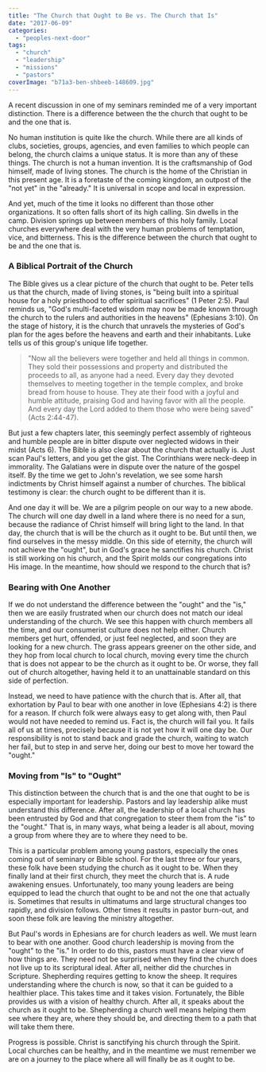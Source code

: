 ```yaml
---
title: "The Church that Ought to Be vs. The Church that Is"
date: "2017-06-09"
categories: 
  - "peoples-next-door"
tags: 
  - "church"
  - "leadership"
  - "missions"
  - "pastors"
coverImage: "b71a3-ben-shbeeb-148609.jpg"
---
```


A recent discussion in one of my seminars reminded me of a very important distinction. There is a difference between the the church that ought to be and the one that is.

No human institution is quite like the church. While there are all kinds of clubs, societies, groups, agencies, and even families to which people can belong, the church claims a unique status. It is more than any of these things. The church is not a human invention. It is the craftsmanship of God himself, made of living stones. The church is the home of the Christian in this present age. It is a foretaste of the coming kingdom, an outpost of the "not yet" in the "already." It is universal in scope and local in expression.

And yet, much of the time it looks no different than those other organizations. It so often falls short of its high calling. Sin dwells in the camp. Division springs up between members of this holy family. Local churches everywhere deal with the very human problems of temptation, vice, and bitterness. This is the difference between the church that ought to be and the one that is.

### A Biblical Portrait of the Church

The Bible gives us a clear picture of the church that ought to be. Peter tells us that the church, made of living stones, is "being built into a spiritual house for a holy priesthood to offer spiritual sacrifices" (1 Peter 2:5). Paul reminds us, "God's multi-faceted wisdom may now be made known through the church to the rulers and authorities in the heavens" (Ephesians 3:10). On the stage of history, it is the church that unravels the mysteries of God's plan for the ages before the heavens and earth and their inhabitants. Luke tells us of this group's unique life together.

> "Now all the believers were together and held all things in common. They sold their possessions and property and distributed the proceeds to all, as anyone had a need. Every day they devoted themselves to meeting together in the temple complex, and broke bread from house to house. They ate their food with a joyful and humble attitude, praising God and having favor with all the people. And every day the Lord added to them those who were being saved" (Acts 2:44-47).

But just a few chapters later, this seemingly perfect assembly of righteous and humble people are in bitter dispute over neglected widows in their midst (Acts 6). The Bible is also clear about the church that actually is. Just scan Paul's letters, and you get the gist. The Corinthians were neck-deep in immorality. The Galatians were in dispute over the nature of the gospel itself. By the time we get to John's revelation, we see some harsh indictments by Christ himself against a number of churches. The biblical testimony is clear: the church ought to be different than it is.

And one day it will be. We are a pilgrim people on our way to a new abode. The church will one day dwell in a land where there is no need for a sun, because the radiance of Christ himself will bring light to the land. In that day, the church that is will be the church as it ought to be. But until then, we find ourselves in the messy middle. On this side of eternity, the church will not achieve the "ought", but in God's grace he sanctifies his church. Christ is still working on his church, and the Spirit molds our congregations into His image. In the meantime, how should we respond to the church that is?

### Bearing with One Another

If we do not understand the difference between the "ought" and the "is," then we are easily frustrated when our church does not match our ideal understanding of the church. We see this happen with church members all the time, and our consumerist culture does not help either. Church members get hurt, offended, or just feel neglected, and soon they are looking for a new church. The grass appears greener on the other side, and they hop from local church to local church, moving every time the church that is does not appear to be the church as it ought to be. Or worse, they fall out of church altogether, having held it to an unattainable standard on this side of perfection.

Instead, we need to have patience with the church that is. After all, that exhortation by Paul to bear with one another in love (Ephesians 4:2) is there for a reason. If church folk were always easy to get along with, then Paul would not have needed to remind us. Fact is, the church will fail you. It fails all of us at times, precisely because it is not yet how it will one day be. Our responsibility is not to stand back and grade the church, waiting to watch her fail, but to step in and serve her, doing our best to move her toward the "ought."

### Moving from "Is" to "Ought"

This distinction between the church that is and the one that ought to be is especially important for leadership. Pastors and lay leadership alike must understand this difference. After all, the leadership of a local church has been entrusted by God and that congregation to steer them from the "is" to the "ought." That is, in many ways, what being a leader is all about, moving a group from where they are to where they need to be.

This is a particular problem among young pastors, especially the ones coming out of seminary or Bible school. For the last three or four years, these folk have been studying the church as it ought to be. When they finally land at their first church, they meet the church that is. A rude awakening ensues. Unfortunately, too many young leaders are being equipped to lead the church that ought to be and not the one that actually is. Sometimes that results in ultimatums and large structural changes too rapidly, and division follows. Other times it results in pastor burn-out, and soon these folk are leaving the ministry altogether.

But Paul's words in Ephesians are for church leaders as well. We must learn to bear with one another. Good church leadership is moving from the "ought" to the "is." In order to do this, pastors must have a clear view of how things are. They need not be surprised when they find the church does not live up to its scriptural ideal. After all, neither did the churches in Scripture. Shepherding requires getting to know the sheep. It requires understanding where the church is now, so that it can be guided to a healthier place. This takes time and it takes vision. Fortunately, the Bible provides us with a vision of healthy church. After all, it speaks about the church as it ought to be. Shepherding a church well means helping them see where they are, where they should be, and directing them to a path that will take them there.

Progress is possible. Christ is sanctifying his church through the Spirit. Local churches can be healthy, and in the meantime we must remember we are on a journey to the place where all will finally be as it ought to be.
